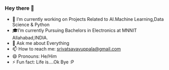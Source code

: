 ### Hey there 👋
- 🔭 I’m currently working on Projects Related to AI.Machine Learning,Data Science & Python
- 🎓I’m currently Pursuing Bachelors in Electronics at MNNIT Allahabad,INDIA.
- 💬 Ask me about Everything
- 📫 How to reach me: [srivatsavavuppala@gmail.com](mailto:srivatsavavuppala@gmail.com) 
- 😄 Pronouns: He/Him
- ⚡ Fun fact: Life is....Ok Bye :P
<!-- - 👯 I’m looking to collaborate on  -->
<!-- - 🤔 I’m looking for help with ... ---->
